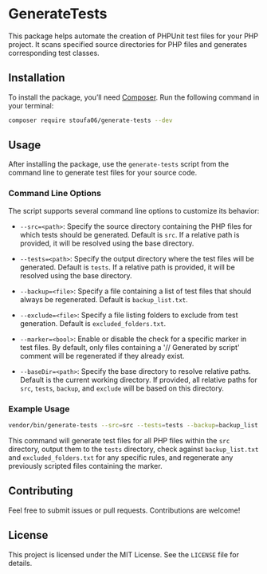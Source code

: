 # GenerateTests

This package helps automate the creation of PHPUnit test files for your PHP project. It scans specified source directories for PHP files and generates corresponding test classes.

## Installation

To install the package, you’ll need [Composer](https://getcomposer.org/). Run the following command in your terminal:

```bash
composer require stoufa06/generate-tests --dev
```

## Usage

After installing the package, use the `generate-tests` script from the command line to generate test files for your source code.

### Command Line Options

The script supports several command line options to customize its behavior:

- `--src=<path>`: Specify the source directory containing the PHP files for which tests should be generated. Default is `src`. If a relative path is provided, it will be resolved using the base directory.

- `--tests=<path>`: Specify the output directory where the test files will be generated. Default is `tests`. If a relative path is provided, it will be resolved using the base directory.

- `--backup=<file>`: Specify a file containing a list of test files that should always be regenerated. Default is `backup_list.txt`.

- `--exclude=<file>`: Specify a file listing folders to exclude from test generation. Default is `excluded_folders.txt`.

- `--marker=<bool>`: Enable or disable the check for a specific marker in test files. By default, only files containing a '// Generated by script' comment will be regenerated if they already exist.

- `--baseDir=<path>`: Specify the base directory to resolve relative paths. Default is the current working directory. If provided, all relative paths for `src`, `tests`, `backup`, and `exclude` will be based on this directory.

### Example Usage

```bash
vendor/bin/generate-tests --src=src --tests=tests --backup=backup_list.txt --exclude=excluded_folders.txt --marker=1 --baseDir=/path/to/base
```

This command will generate test files for all PHP files within the `src` directory, output them to the `tests` directory, check against `backup_list.txt` and `excluded_folders.txt` for any specific rules, and regenerate any previously scripted files containing the marker.

## Contributing

Feel free to submit issues or pull requests. Contributions are welcome!

## License

This project is licensed under the MIT License. See the `LICENSE` file for details.
